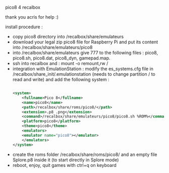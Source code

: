 pico8 4 recalbox

thank you acris for help :)

install procedure :
- copy pico8 directory into /recalbox/share/emulateurs
- download your legal zip pico8 file for Raspberry Pi and put its content into /recalbox/share/emulateurs/pico8
- into /recalbox/share/emulateurs give 777 to the following files : pico8, pico8.sh, pico8.dat, pico8_dyn, gamepad.map.
- ssh into recalbox and : mount -o remount,rw /
- integration with EmulationStation : modify the es_systems.cfg file in /recalbox/share_init/.emulationstation (needs to change partition / to read and write) and add the following system :
	```xml
   
	<system>
		<fullname>Pico 8</fullname>
		<name>pico8</name>
		<path>/recalbox/share/roms/pico8/</path>
		<extension>.p8 .png</extension>
		<command>/recalbox/share/emulateurs/pico8/pico8.sh %ROM%</command>
		<platform>pico8</platform>
		<theme>pico8</theme>
		<emulators>
		<emulator name="pico8"></emulator>
		</emulators>
	</system>
   ```
- create the roms folder /recalbox/share/roms/pico8/ and an empty file Splore.p8 inside it (to start directly in Splore mode)
- reboot, enjoy, quit games with ctrl+q on keyboard